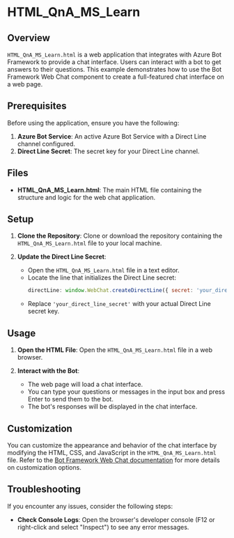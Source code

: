 # HTML_QnA_MS_Learn

## Overview

`HTML_QnA_MS_Learn.html` is a web application that integrates with Azure Bot Framework to provide a chat interface. Users can interact with a bot to get answers to their questions. This example demonstrates how to use the Bot Framework Web Chat component to create a full-featured chat interface on a web page.

## Prerequisites

Before using the application, ensure you have the following:

1. **Azure Bot Service**: An active Azure Bot Service with a Direct Line channel configured.
2. **Direct Line Secret**: The secret key for your Direct Line channel.

## Files

- **HTML_QnA_MS_Learn.html**: The main HTML file containing the structure and logic for the web chat application.

## Setup

1. **Clone the Repository**: Clone or download the repository containing the `HTML_QnA_MS_Learn.html` file to your local machine.

2. **Update the Direct Line Secret**:
   - Open the `HTML_QnA_MS_Learn.html` file in a text editor.
   - Locate the line that initializes the Direct Line secret:
     ```javascript
     directLine: window.WebChat.createDirectLine({ secret: 'your_direct_line_secret' })
     ```
   - Replace `'your_direct_line_secret'` with your actual Direct Line secret key.

## Usage

1. **Open the HTML File**: Open the `HTML_QnA_MS_Learn.html` file in a web browser.

2. **Interact with the Bot**:
   - The web page will load a chat interface.
   - You can type your questions or messages in the input box and press Enter to send them to the bot.
   - The bot's responses will be displayed in the chat interface.

## Customization

You can customize the appearance and behavior of the chat interface by modifying the HTML, CSS, and JavaScript in the `HTML_QnA_MS_Learn.html` file. Refer to the [Bot Framework Web Chat documentation](https://github.com/microsoft/BotFramework-WebChat) for more details on customization options.

## Troubleshooting

If you encounter any issues, consider the following steps:

- **Check Console Logs**: Open the browser's developer console (F12 or right-click and select "Inspect") to see any error messages.
